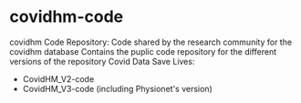 # covidhm-code
covidhm Code Repository: Code shared by the research community for the covidhm database
Contains the puplic code repository for the different versions of the repository Covid Data Save Lives:
 - CovidHM_V2-code
 - CovidHM_V3-code (including Physionet's version)
